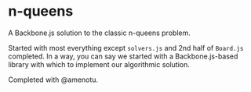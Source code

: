 # n-queens
A Backbone.js solution to the classic n-queens problem.

Started with most everything except `solvers.js` and 2nd half of `Board.js` completed.  In a way, you can say we started with a Backbone.js-based library with which to implement our algorithmic solution.

Completed with @amenotu.
